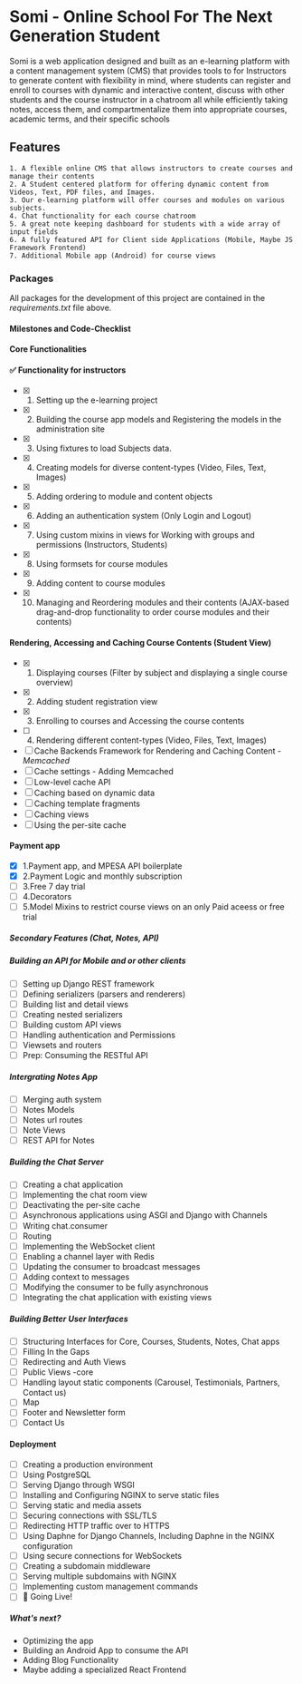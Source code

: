 # Somi - Online School For The Next Generation Student

Somi is a web application designed and built as an e-learning platform with a content management system (CMS) that provides tools to for Instructors to generate content with flexibility in mind, where students can register and enroll to courses with dynamic and interactive content, discuss with other students and the course instructor in a chatroom all while efficiently taking notes, access them, and compartmentalize them into appropriate courses, academic terms, and their specific schools

## Features

    1. A flexible online CMS that allows instructors to create courses and manage their contents
    2. A Student centered platform for offering dynamic content from Videos, Text, PDF files, and Images.
    3. Our e-learning platform will offer courses and modules on various subjects. 
    4. Chat functionality for each course chatroom
    5. A great note keeping dashboard for students with a wide array of input fields
    6. A fully featured API for Client side Applications (Mobile, Maybe JS Framework Frontend)
    7. Additional Mobile app (Android) for course views

### Packages

All packages for the development of this project are contained in the *requirements.txt* file above.

#### Milestones and Code-Checklist

#### Core Functionalities

#### ✅ Functionality for instructors

* [x] 1. Setting up the e-learning project
* [x] 2. Building the course app models and Registering the models in the administration site
* [x] 3. Using fixtures to load Subjects data.
* [x] 4. Creating models for diverse content-types (Video, Files, Text, Images)
* [x] 5. Adding ordering to module and content objects
* [x] 6. Adding an authentication system (Only Login and Logout)
* [x] 7. Using custom mixins in views for Working with groups and permissions (Instructors, Students)
* [x] 8. Using formsets for course modules
* [x] 9. Adding content to course modules
* [x] 10. Managing and Reordering modules and their contents (AJAX-based drag-and-drop functionality to order course modules and their contents)

#### Rendering, Accessing and Caching Course Contents (Student View)

* [x] 1. Displaying courses (Filter by subject and displaying a single course overview)
* [x] 2. Adding student registration view
* [x] 3. Enrolling to courses and Accessing the course contents
* [ ] 4. Rendering different content-types (Video, Files, Text, Images)
* [ ] Cache Backends Framework for Rendering and Caching Content - *Memcached*
* [ ] Cache settings - Adding Memcached 
* [ ] Low-level cache API
* [ ] Caching based on dynamic data
* [ ] Caching template fragments
* [ ] Caching views
* [ ] Using the per-site cache

#### Payment app

* [x] 1.Payment app, and MPESA API boilerplate
* [x] 2.Payment Logic and monthly subscription
* [ ] 3.Free 7 day trial
* [ ] 4.Decorators
* [ ] 5.Model Mixins to restrict course views on an only Paid aceess or free trial

##### Secondary Features (Chat, Notes, API)

##### Building an API for Mobile and or other clients

* [ ] Setting up Django REST framework
* [ ] Defining serializers (parsers and renderers)
* [ ] Building list and detail views
* [ ] Creating nested serializers
* [ ] Building custom API views
* [ ] Handling authentication and Permissions
* [ ] Viewsets and routers
* [ ] Prep: Consuming the RESTful API

##### Intergrating Notes App

* [ ] Merging auth system
* [ ] Notes Models
* [ ] Notes url routes
* [ ] Note Views
* [ ] REST API for Notes

##### Building the Chat Server

* [ ] Creating a chat application
* [ ] Implementing the chat room view
* [ ] Deactivating the per-site cache
* [ ] Asynchronous applications using ASGI and Django with Channels
* [ ] Writing chat.consumer
* [ ] Routing
* [ ] Implementing the WebSocket client
* [ ] Enabling a channel layer with Redis
* [ ] Updating the consumer to broadcast messages
* [ ] Adding context to messages
* [ ] Modifying the consumer to be fully asynchronous
* [ ] Integrating the chat application with existing views

##### Building Better User Interfaces

* [ ] Structuring Interfaces for Core, Courses, Students, Notes, Chat apps
* [ ] Filling In the Gaps
* [ ] Redirecting and Auth Views
* [ ] Public Views -core
* [ ] Handling layout static components (Carousel, Testimonials, Partners, Contact us)
* [ ] Map
* [ ] Footer and Newsletter form
* [ ] Contact Us

#### Deployment

* [ ] Creating a production environment
* [ ] Using PostgreSQL
* [ ] Serving Django through WSGI
* [ ] Installing and Configuring NGINX to serve static files
* [ ] Serving static and media assets
* [ ] Securing connections with SSL/TLS
* [ ] Redirecting HTTP traffic over to HTTPS
* [ ] Using Daphne for Django Channels, Including Daphne in the NGINX configuration
* [ ] Using secure connections for WebSockets
* [ ] Creating a subdomain middleware
* [ ] Serving multiple subdomains with NGINX
* [ ] Implementing custom management commands
* [ ] 🚀 Going Live!

##### What's next?

* Optimizing the app
* Building an Android App to consume the API
* Adding Blog Functionality
* Maybe adding a specialized React Frontend
